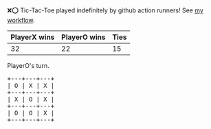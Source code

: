 :x::o: Tic-Tac-Toe played indefinitely by github action runners! See [my workflow](.github/workflows/play.yaml).

|PlayerX wins|PlayerO wins|Ties|
|-|-|-|
|32|22|15|

PlayerO's turn.

<pre>
+---+---+---+
| O | X | X |
+---+---+---+
| X | O | X |
+---+---+---+
| O | O | X |
+---+---+---+
</pre>